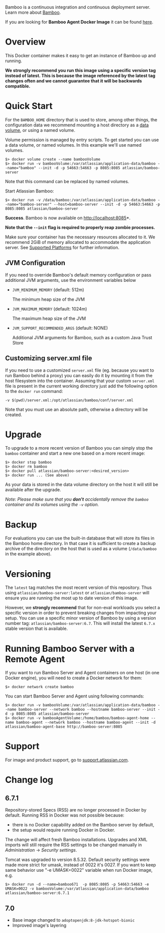 Bamboo is a continuous integration and continuous deployment server. Learn more about [Bamboo](<https://www.atlassian.com/software/bamboo>).

If you are looking for **Bamboo Agent Docker Image** it can be found [here](https://hub.docker.com/r/atlassian/bamboo-agent-base/).

# Overview

This Docker container makes it easy to get an instance of Bamboo up and running.

**We strongly recommend you run this image using a specific version tag instead of latest. This is because the image referenced by the latest tag changes often and we cannot guarantee that it will be backwards compatible.**

# Quick Start

For the `BAMBOO_HOME` directory that is used to store, among other things, the configuration data
 we recommend mounting a host directory as a [data volume](https://docs.docker.com/engine/tutorials/dockervolumes/#/data-volumes), or using a named volume. 

Volume permission is managed by entry scripts. To get started you can use a data volume, or named volumes. In this example we'll use named volumes.

    $> docker volume create --name bambooVolume
    $> docker run -v bambooVolume:/var/atlassian/application-data/bamboo --name="bamboo" --init -d -p 54663:54663 -p 8085:8085 atlassian/bamboo-server

Note that this command can be replaced by named volumes.

Start Atlassian Bamboo:

    $> docker run -v /data/bamboo:/var/atlassian/application-data/bamboo --name="bamboo-server" --host=bamboo-server --init -d -p 54663:54663 -p 8085:8085 atlassian/bamboo-server

**Success**. Bamboo is now available on [http://localhost:8085](http://localhost:8085)*.

**Note that the `--init` flag is required to properly reap zombie processes.**

Make sure your container has the necessary resources allocated to it.
We recommend 2GiB of memory allocated to accommodate the application server.
See [Supported Platforms](https://confluence.atlassian.com/display/Bamboo/Supported+platforms) for further information.

## JVM Configuration

If you need to override Bamboo's default memory configuration or pass additional JVM arguments, use the environment variables below

* `JVM_MINIMUM_MEMORY` (default: 512m)

   The minimum heap size of the JVM

* `JVM_MAXIMUM_MEMORY` (default: 1024m)

   The maximum heap size of the JVM

* `JVM_SUPPORT_RECOMMENDED_ARGS` (default: NONE)

   Additional JVM arguments for Bamboo, such as a custom Java Trust Store

## Customizing server.xml file

If you need to use a customized `server.xml` file (eg. because you want to run Bamboo behind a proxy) you can easily do it by mounting it from the host filesystem into the container.
Assuming that your custom `server.xml` file is present in the current working directory just add the following option to the `docker run` command:

    -v $(pwd)/server.xml:/opt/atlassian/bamboo/conf/server.xml

Note that you must use an absolute path, otherwise a directory will be created.

# Upgrade

To upgrade to a more recent version of Bamboo you can simply stop the `bamboo`
container and start a new one based on a more recent image:

    $> docker stop bamboo
    $> docker rm bamboo
    $> docker pull atlassian/bamboo-server:<desired_version>
    $> docker run ... (See above)

As your data is stored in the data volume directory on the host it will still
be available after the upgrade.

_Note: Please make sure that you **don't** accidentally remove the `bamboo`
container and its volumes using the `-v` option._

# Backup

For evaluations you can use the built-in database that will store its files in the Bamboo home directory. In that case it is sufficient to create a backup archive of the directory on the host that is used as a volume (`/data/bamboo` in the example above).

# Versioning

The `latest` tag matches the most recent version of this repository. Thus using `atlassian/bamboo-server:latest` or `atlassian/bamboo-server` will ensure you are running the most up to date version of this image.

However,  we **strongly recommend** that for non-eval workloads you select a specific version in order to prevent breaking changes from impacting your setup.
You can use a specific minor version of Bamboo by using a version number tag: `atlassian/bamboo-server:6.7`. This will install the latest `6.7.x` stable version that is available.

# Running Bamboo Server with a Remote Agent

If you want to run Bamboo Server and Agent containers on one host (in one Docker engine), you will need to create a Docker network for them:

    $> docker network create bamboo

You can start Bamboo Server and Agent using following commands:

    $> docker run -v bambooVolume:/var/atlassian/application-data/bamboo --name bamboo-server --network bamboo --hostname bamboo-server --init -d -p 8085:8085 atlassian/bamboo-server
    $> docker run -v bambooAgentVolume:/home/bamboo/bamboo-agent-home --name bamboo-agent --network bamboo --hostname bamboo-agent --init -d atlassian/bamboo-agent-base http://bamboo-server:8085

# Support

For image and product support, go to [support.atlassian.com](https://support.atlassian.com/).

# Change log

## 6.7.1

Repository-stored Specs (RSS) are no longer processed in Docker by default. Running RSS in Docker was not possible because:

* there is no Docker capability added on the Bamboo server by default,
* the setup would require running Docker in Docker.

The change will affect fresh Bamboo installations. Upgrades and XML imports will still require the RSS settings to be
changed manually in *Administration* &rarr; *Security settings*.

Tomcat was upgraded to version 8.5.32. Default security settings were made more strict for umask, instead of 0022 it's 0027. If you want to keep same behavior use "-e UMASK=0022" variable when run Docker image, e.g.

    $> docker run -d --name=bamboo671  -p 8085:8085 -p 54663:54663 -e UMASK=0022 -v bambooVolume:/var/atlassian/application-data/bamboo atlassian/bamboo-server:6.7.1

## 7.0

* Base image changed to `adoptopenjdk:8-jdk-hotspot-bionic`
* Improved image's layering
